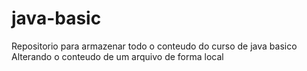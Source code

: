 # java-basic
Repositorio para armazenar todo o conteudo do curso de java basico 
Alterando o conteudo de um arquivo de forma local